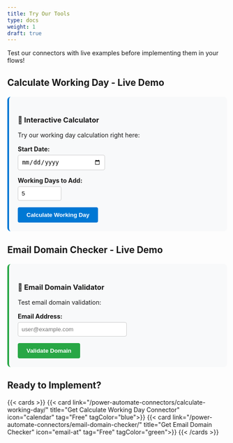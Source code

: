 ```yaml
---
title: Try Our Tools
type: docs
weight: 1
draft: true
---
```


Test our connectors with live examples before implementing them in your flows!

## Calculate Working Day - Live Demo

<div style="background: #f8f9fa; padding: 20px; border-radius: 8px; margin: 20px 0; border-left: 4px solid #0078d4;">
    <h3>🔧 Interactive Calculator</h3>
    <p>Try our working day calculation right here:</p>
    
<div style="margin: 15px 0;">
        <label for="startDate" style="display: block; margin-bottom: 5px; font-weight: bold;">Start Date:</label>
        <input type="date" id="startDate" style="padding: 8px; border: 1px solid #ccc; border-radius: 4px; width: 200px;">
    </div>
    
<div style="margin: 15px 0;">
        <label for="daysToAdd" style="display: block; margin-bottom: 5px; font-weight: bold;">Working Days to Add:</label>
        <input type="number" id="daysToAdd" value="5" min="1" max="30" style="padding: 8px; border: 1px solid #ccc; border-radius: 4px; width: 100px;">
    </div>
    
<button onclick="calculateWorkingDay()" style="background: #0078d4; color: white; padding: 10px 20px; border: none; border-radius: 4px; cursor: pointer; font-weight: bold;">
        Calculate Working Day
    </button>
    
<div id="result" style="margin-top: 15px; padding: 10px; background: #e8f5e8; border-radius: 4px; display: none;">
        <strong>Result:</strong> <span id="resultDate"></span>
    </div>
</div>

## Email Domain Checker - Live Demo

<div style="background: #f8f9fa; padding: 20px; border-radius: 8px; margin: 20px 0; border-left: 4px solid #28a745;">
    <h3>📧 Email Domain Validator</h3>
    <p>Test email domain validation:</p>
    
<div style="margin: 15px 0;">
        <label for="emailInput" style="display: block; margin-bottom: 5px; font-weight: bold;">Email Address:</label>
        <input type="email" id="emailInput" placeholder="user@example.com" style="padding: 8px; border: 1px solid #ccc; border-radius: 4px; width: 250px;">
    </div>
    
<button onclick="validateEmail()" style="background: #28a745; color: white; padding: 10px 20px; border: none; border-radius: 4px; cursor: pointer; font-weight: bold;">
        Validate Domain
    </button>
    
<div id="emailResult" style="margin-top: 15px; padding: 10px; border-radius: 4px; display: none;">
        <strong>Validation Result:</strong> <span id="emailResultText"></span>
    </div>
</div>

<script>
function calculateWorkingDay() {
    const startDate = document.getElementById('startDate').value;
    const daysToAdd = parseInt(document.getElementById('daysToAdd').value);
    
    if (!startDate) {
        alert('Please select a start date');
        return;
    }
    
    // Simple working day calculation (excluding weekends)
    let currentDate = new Date(startDate);
    let addedDays = 0;
    
    while (addedDays < daysToAdd) {
        currentDate.setDate(currentDate.getDate() + 1);
        // Skip weekends (0 = Sunday, 6 = Saturday)
        if (currentDate.getDay() !== 0 && currentDate.getDay() !== 6) {
            addedDays++;
        }
    }
    
    const resultElement = document.getElementById('result');
    const resultDateElement = document.getElementById('resultDate');
    
    resultDateElement.textContent = currentDate.toLocaleDateString();
    resultElement.style.display = 'block';
}

function validateEmail() {
    const email = document.getElementById('emailInput').value;
    const resultElement = document.getElementById('emailResult');
    const resultTextElement = document.getElementById('emailResultText');
    
    if (!email) {
        alert('Please enter an email address');
        return;
    }
    
    // Simple email format validation
    const emailRegex = /^[^\s@]+@[^\s@]+\.[^\s@]+$/;
    const isValid = emailRegex.test(email);
    
    if (isValid) {
        resultElement.style.background = '#d4edda';
        resultElement.style.border = '1px solid #c3e6cb';
        resultTextElement.textContent = '✅ Valid email format detected';
    } else {
        resultElement.style.background = '#f8d7da';
        resultElement.style.border = '1px solid #f5c6cb';
        resultTextElement.textContent = '❌ Invalid email format';
    }
    
    resultElement.style.display = 'block';
}
</script>

## Ready to Implement?

{{< cards >}}
  {{< card link="/power-automate-connectors/calculate-working-day/" title="Get Calculate Working Day Connector" icon="calendar" tag="Free" tagColor="blue">}}
  {{< card link="/power-automate-connectors/email-domain-checker/" title="Get Email Domain Checker" icon="email-at" tag="Free" tagColor="green">}}
{{< /cards >}}
